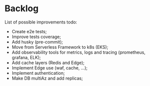 # Backlog

List of possible improvements todo:

- Create e2e tests;
- Improve tests coverage;
- Add husky (pre-commit);
- Move from Serverless Framework to k8s (EKS);
- Add observability tools for metrics, logs and tracing (prometheus, grafana, ELK);
- Add cache layers (Redis and Edge);
- Implement Edge use (waf, cache, ...);
- Implement authentication;
- Make DB multiAz and add replicas;
